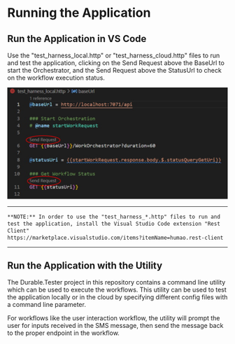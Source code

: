 # Running the Application

## Run the Application in VS Code

Use the "test_harness_local.http" or "test_harness_cloud.http" files to run and test the application, clicking on the Send Request above the BaseUrl to start the Orchestrator, and the Send Request above the StatusUrl to check on the workflow execution status.

![Run Application](images/RunApplication-1.jpg)

---

    **NOTE:** In order to use the "test_harness_*.http" files to run and test the application, install the Visual Studio Code extension "Rest Client"
    https://marketplace.visualstudio.com/items?itemName=humao.rest-client

---

## Run the Application with the Utility

The Durable.Tester project in this repository contains a command line utility which can be used to execute the workflows. This utility can be used to test the application locally or in the cloud by specifying different config files with a command line parameter.

For workflows like the user interaction workflow, the utility will prompt the user for inputs received in the SMS message, then send the message back to the proper endpoint in the workflow.
